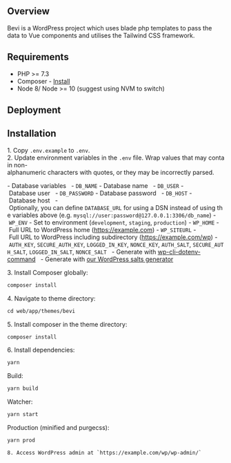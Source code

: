 ## Overview

Bevi is a WordPress project which uses blade php templates to pass the data to Vue components and utilises the Tailwind CSS framework.

## Requirements


- PHP >= 7.3
- Composer - [Install](https://getcomposer.org/doc/00-intro.md#installation-linux-unix-osx)
- Node 8/ Node >= 10 (suggest using NVM to switch)

## Deployment

## Installation

1. Copy `.env.example` to `.env`.
2. Update environment variables in the `.env` file. Wrap values that may contain non-alphanumeric characters with quotes, or they may be incorrectly parsed.

- Database variables
  - `DB_NAME` - Database name
  - `DB_USER` - Database user
  - `DB_PASSWORD` - Database password
  - `DB_HOST` - Database host
  - Optionally, you can define `DATABASE_URL` for using a DSN instead of using the variables above (e.g. `mysql://user:password@127.0.0.1:3306/db_name`)
- `WP_ENV` - Set to environment (`development`, `staging`, `production`)
- `WP_HOME` - Full URL to WordPress home (https://example.com)
- `WP_SITEURL` - Full URL to WordPress including subdirectory (https://example.com/wp)
- `AUTH_KEY`, `SECURE_AUTH_KEY`, `LOGGED_IN_KEY`, `NONCE_KEY`, `AUTH_SALT`, `SECURE_AUTH_SALT`, `LOGGED_IN_SALT`, `NONCE_SALT`
  - Generate with [wp-cli-dotenv-command](https://github.com/aaemnnosttv/wp-cli-dotenv-command)
  - Generate with [our WordPress salts generator](https://roots.io/salts.html)

3. Install Composer globally:
``` sh 
composer install
```
4. Navigate to theme directory:
``` sh 
cd web/app/themes/bevi
```
5. Install composer in the theme directory:
``` sh 
composer install
```
6. Install dependencies:
``` sh 
yarn
```

Build:
``` sh 
yarn build
```
Watcher:
``` sh 
yarn start
```
Production (minified and purgecss):
``` sh 
yarn prod
```
```
8. Access WordPress admin at `https://example.com/wp/wp-admin/`

